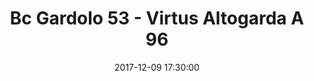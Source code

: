 ---
title: Bc Gardolo 53 - Virtus Altogarda A 96
date: 2017-12-09 17:30:00
squadra-a: Virtus Altogarda A
punteggio-a: 53
squadra-b: Bc Gardolo
punteggio-b: 96
partite/squadra: under-16-17-18
luogo: Centro Sportivo Trento Nord
categoria: under 16
---